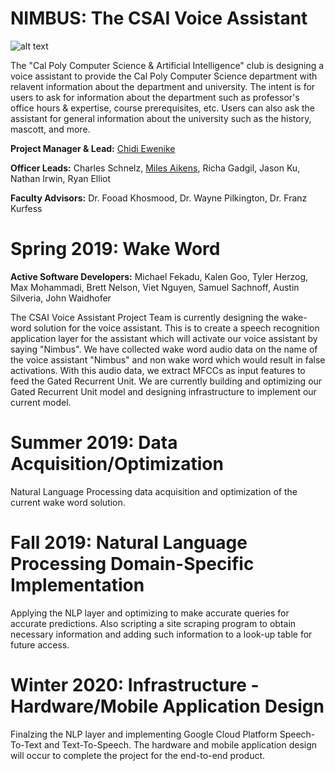 # NIMBUS: The CSAI Voice Assistant

![alt text](https://github.com/calpoly-csai/CSAI_Voice_Assistant/blob/master/Images/CalPoly-CSAI_cpcsai_rectanglefilled.png)

The "Cal Poly Computer Science & Artificial Intelligence" club is designing a voice assistant to provide the Cal Poly Computer Science department with relavent information about the department and university. The intent is for users to ask for information about the department such as professor's office hours & expertise, course prerequisites, etc. Users can also ask the assistant for general information about the university such as the history, mascott, and more.

**Project Manager & Lead:** [Chidi Ewenike](http://htmlpreview.github.com/?https://github.com/calpoly-csai/member_bios/blob/master/bios/chidi_ewenike_profile.html)

**Officer Leads:** Charles Schnelz, [Miles Aikens](http://htmlpreview.github.com/?https://github.com/calpoly-csai/member_bios/blob/master/bios/miles_aikens_profile.html), Richa Gadgil, Jason Ku, Nathan Irwin, Ryan Elliot

**Faculty Advisors:** Dr. Fooad Khosmood, Dr. Wayne Pilkington, Dr. Franz Kurfess


# Spring 2019: Wake Word

**Active Software Developers:** Michael Fekadu, Kalen Goo, Tyler Herzog, Max Mohammadi, Brett Nelson, Viet Nguyen, Samuel Sachnoff, Austin Silveria, John Waidhofer

The CSAI Voice Assistant Project Team is currently designing the wake-word solution for the voice assistant. This is to create a speech recognition application layer for the assistant which will activate our voice assistant by saying "Nimbus". We have collected wake word audio data on the name of the voice assistant "Nimbus" and non wake word which would result in false activations. With this audio data, we extract MFCCs as input features to feed the Gated Recurrent Unit. We are currently building and optimizing our Gated Recurrent Unit model and designing infrastructure to implement our current model.




# Summer 2019: Data Acquisition/Optimization
Natural Language Processing data acquisition and optimization of the current wake word solution.

# Fall 2019: Natural Language Processing Domain-Specific Implementation 
Applying the NLP layer and optimizing to make accurate queries for accurate predictions. Also scripting a site scraping program to obtain necessary information and adding such information to a look-up table for future access.

# Winter 2020: Infrastructure - Hardware/Mobile Application Design
Finalzing the NLP layer and implementing Google Cloud Platform Speech-To-Text and Text-To-Speech. The hardware and mobile application design will occur to complete the project for the end-to-end product.

 
